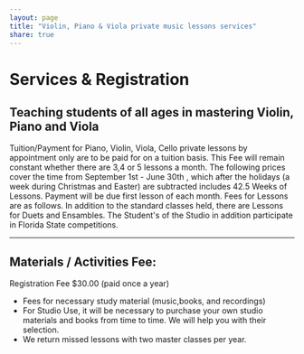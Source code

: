 ```yaml
---
layout: page
title: "Violin, Piano & Viola private music lessons services"
share: true
---
```


# Services & Registration

## Teaching students of all ages in mastering Violin, Piano and Viola

Tuition/Payment for Piano, Violin, Viola, Cello private lessons by appointment only are to be paid for on a tuition basis. This Fee will remain constant whether there are 3,4 or 5 lessons a month. The following prices cover the time from September 1st - June 30th , which after the holidays (a week during Christmas and Easter) are subtracted includes 42.5 Weeks of Lessons. Payment will be due first lesson of each month. Fees for Lessons are as follows. In addition to the standard classes held, there are Lessons for Duets and Ensambles. The Student's of the Studio in addition participate in Florida State competitions.

---

## Materials / Activities Fee:

Registration Fee $30.00 (paid once a year) 
- Fees for necessary study material (music,books, and recordings) 
- For Studio Use, it will be necessary to purchase your own studio materials and books from time to time. We will help you with their selection. 
- We return missed lessons with two master classes per year.